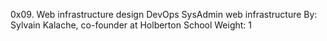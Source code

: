 0x09. Web infrastructure design
DevOps
SysAdmin
web infrastructure
 By: Sylvain Kalache, co-founder at Holberton School
 Weight: 1